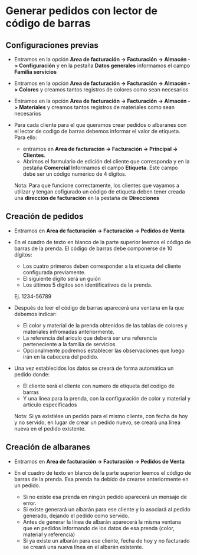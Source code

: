# Generar pedidos con lector de código de barras

## Configuraciones previas

* Entramos en la opción **Area de facturación -> Facturación -> Almacén -> Configuración** y en la pestaña **Datos generales** informamos el campo **Familia servicios**

* Entramos en la opción **Area de facturación -> Facturación -> Almacén -> Colores** y creamos tantos registros de colores como sean necesarios

* Entramos en la opción **Area de facturación -> Facturación -> Almacén -> Materiales** y creamos tantos registros de materiales como sean necesarios

* Para cada cliente para el que queramos crear pedidos o albaranes con el lector de codigo de barras debemos informar el valor de etiqueta. Para ello:
  - entramos en **Area de facturación -> Facturación -> Principal -> Clientes**.
  - Abrimos el formulario de edición del cliente que corresponda y en la pestaña **Comercial** Informamos el campo **Etiqueta**. Este campo debe ser un código numérico de 4 dígitos.

  Nota: Para que funcione correctamente, los clientes que vayamos a utilizar y tengan cofigurado un código de etiqueta deben tener creada una **dirección de facturación** en la pestaña de **Direcciones**

## Creación de pedidos

* Entramos en **Area de facturación -> Facturación -> Pedidos de Venta**

* En el cuadro de texto en blanco de la parte superior leemos el código de barras de la prenda. El código de barras debe componerse de 10 dígitos:
  - Los cuatro primeros deben corresponder a la etiqueta del cliente configurada previamente.
  - El siguiente dígito será un guión
  - Los últimos 5 dígitos son identificativos de la prenda. 
  
  Ej. 1234-56789

* Después de leer el código de barras aparecerá una ventana en la que debemos indicar:
  - El color y material de la prenda obtenidos de las tablas de colores y materiales infromadas anteriormente.
  - La referencia del ariculo que deberá ser una referencia perteneciente a la familia de servicios.
  - Opcionalmente podremos establecer las observaciones que luego irán en la cabecera del pedido. 

* Una vez establecidos los datos se creará de forma automática un pedido donde:
  - El cliente será el cliente con numero de etiqueta del codigo de barras
  - Y una línea para la prenda, con la configuración de color y material y artículo especificados

  Nota: Si ya existiése un pedido para el mismo cliente, con fecha de hoy y no servido, en lugar de crear un pedido nuevo, se creará una línea nueva en el pedido existente.

## Creación de albaranes

* Entramos en **Area de facturación -> Facturación -> Pedidos de Venta**

* En el cuadro de texto en blanco de la parte superior leemos el código de barras de la prenda. Esa prenda ha debido de crearse anteriormente en un pedido. 
  - Si no existe esa prenda en ningún pedido aparecerá un mensaje de error.
  - Si existe generará un albarán para ese cliente y lo asociará al pedido generado, dejando el pedido como servido.
  - Antes de generar la línea de albarán aparecerá la misma ventana que en pedidos informando de los datos de esa prenda (color, material y referencia)
  - Si ya existe un albarán para ese cliente, fecha de hoy y no facturado se creará una nueva línea en el albarán existente.